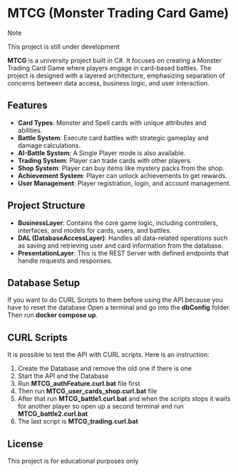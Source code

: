 # MTCG (Monster Trading Card Game)

> [!NOTE]  
> This project is still under development

**MTCG** is a university project built in C#. It focuses on creating a Monster Trading Card Game where players engage in card-based battles. The project is designed with a layered architecture, emphasizing separation of concerns between data access, business logic, and user interaction.

## Features

- **Card Types**: Monster and Spell cards with unique attributes and abilities.
- **Battle System**: Execute card battles with strategic gameplay and damage calculations.
- **AI-Battle System**: A Single Player mode is also available.
- **Trading System**: Player can trade cards with other players.
- **Shop System**: Player can buy items like mystery packs from the shop.
- **Achievement System**: Player can unlock achievements to get rewards.
- **User Management**: Player registration, login, and account management.

## Project Structure

- **BusinessLayer**: Contains the core game logic, including controllers, interfaces, and models for cards, users, and battles.
- **DAL (DatabaseAccessLayer)**: Handles all data-related operations such as saving and retrieving user and card information from the database.
- **PresentationLayer**: This is the REST Server with defined endpoints that handle requests and responses.

## Database Setup
If you want to do CURL Scripts to them before using the API because you have to reset the database
Open a terminal and go into the **dbConfig** folder.
Then run **docker compose up**.

## CURL Scripts
It is possible to test the API with CURL scripts. Here is an instruction:
1. Create the Database and remove the old one if there is one
2. Start the API and the Database
3. Run **MTCG_authFeature.curl.bat** file first
4. Then run **MTCG_user_cards_shop.curl.bat** file
5. After that run **MTCG_battle1.curl.bat** and when the scripts stops it waits for another player so open up a second terminal and run **MTCG_battle2.curl.bat**
6. The last script is **MTCG_trading.curl.bat**



## License

This project is for educational purposes only

